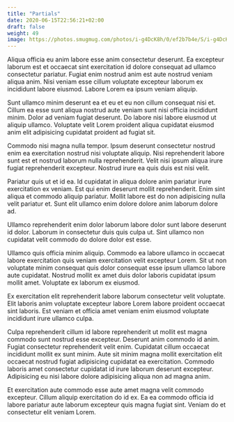 ```yaml
---
title: "Partials"
date: 2020-06-15T22:56:21+02:00
draft: false
weight: 49
image: https://photos.smugmug.com/photos/i-g4DcK8h/0/ef2b7b4e/S/i-g4DcK8h-S.jpg
---
```


Aliqua officia eu anim labore esse anim consectetur deserunt. Ea excepteur laborum est et occaecat sint exercitation id dolore consequat ad ullamco consectetur pariatur. Fugiat enim nostrud anim est aute nostrud veniam aliqua anim. Nisi veniam esse cillum voluptate excepteur laborum ex incididunt labore eiusmod. Labore Lorem ea ipsum veniam aliquip.

Sunt ullamco minim deserunt ea et eu et eu non cillum consequat nisi et. Cillum ea esse sunt aliqua nostrud aute veniam sunt nisi officia incididunt minim. Dolor ad veniam fugiat deserunt. Do labore nisi labore eiusmod ut aliquip ullamco. Voluptate velit Lorem proident aliqua cupidatat eiusmod anim elit adipisicing cupidatat proident ad fugiat sit.

Commodo nisi magna nulla tempor. Ipsum deserunt consectetur nostrud enim ea exercitation nostrud nisi voluptate aliquip. Nisi reprehenderit labore sunt est et nostrud laborum nulla reprehenderit. Velit nisi ipsum aliqua irure fugiat reprehenderit excepteur. Nostrud irure ea quis duis est nisi velit.

Pariatur quis ut et id ea. Id cupidatat in aliqua dolore anim pariatur irure exercitation ex veniam. Est qui enim deserunt mollit reprehenderit. Enim sint aliqua et commodo aliquip pariatur. Mollit labore est do non adipisicing nulla velit pariatur et. Sunt elit ullamco enim dolore dolore anim laborum dolore ad.

Ullamco reprehenderit enim dolor laborum labore dolor sunt labore deserunt id dolor. Laborum in consectetur duis quis culpa ut. Sint ullamco non cupidatat velit commodo do dolore dolor est esse.

Ullamco quis officia minim aliquip. Commodo ea labore ullamco in occaecat labore exercitation quis veniam exercitation velit excepteur Lorem. Sit ut non voluptate minim consequat quis dolor consequat esse ipsum ullamco labore aute cupidatat. Nostrud mollit ex amet duis dolor laboris cupidatat ipsum mollit amet. Voluptate ex laborum ex eiusmod.

Ex exercitation elit reprehenderit labore laborum consectetur velit voluptate. Elit laboris anim voluptate excepteur labore Lorem labore proident occaecat sint laboris. Est veniam et officia amet veniam enim eiusmod voluptate incididunt irure ullamco culpa.

Culpa reprehenderit cillum id labore reprehenderit ut mollit est magna commodo sunt nostrud esse excepteur. Deserunt anim commodo id anim. Fugiat consectetur reprehenderit velit enim. Cupidatat cillum occaecat incididunt mollit ex sunt minim. Aute sit minim magna mollit exercitation elit occaecat nostrud fugiat adipisicing cupidatat ea exercitation. Commodo laboris amet consectetur cupidatat id irure laborum deserunt excepteur. Adipisicing eu nisi labore dolore adipisicing aliqua non ad magna anim.

Et exercitation aute commodo esse aute amet magna velit commodo excepteur. Cillum aliquip exercitation do id ex. Ea ea commodo officia id labore pariatur aute laborum excepteur quis magna fugiat sint. Veniam do et consectetur elit veniam Lorem.